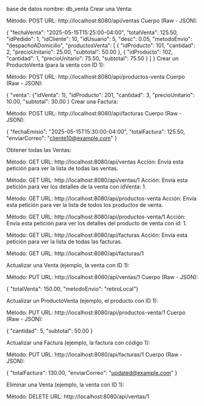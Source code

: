 
base de datos nombre: db_venta
Crear una Venta:

Método: POST
URL: http://localhost:8080/api/ventas
Cuerpo (Raw - JSON):


{
  "fechaVenta": "2025-05-15T15:25:00-04:00",
  "totalVenta": 125.50,
  "idPedido": 1,
  "idCliente": 10,
  "idUsuario": 5,
  "desc": 0.05,
  "metodoEnvio": "despachoADomicilio",
  "productosVenta": [
    {
      "idProducto": 101,
      "cantidad": 2,
      "precioUnitario": 25.00,
      "subtotal": 50.00
    },
    {
      "idProducto": 102,
      "cantidad": 1,
      "precioUnitario": 75.50,
      "subtotal": 75.50
    }
  ]
}
Crear un ProductoVenta (para la venta con ID 1):

Método: POST
URL: http://localhost:8080/api/productos-venta
Cuerpo (Raw - JSON):


{
  "venta": {"idVenta": 1},
  "idProducto": 201,
  "cantidad": 3,
  "precioUnitario": 10.00,
  "subtotal": 30.00
}
Crear una Factura:

Método: POST
URL: http://localhost:8080/api/facturas
Cuerpo (Raw - JSON):


{
  "fechaEmisio": "2025-05-15T15:30:00-04:00",
  "totalFactura": 125.50,
  "enviarCorreo": "cliente10@example.com"
}

Obtener todas las Ventas:

Método: GET
URL: http://localhost:8080/api/ventas
Acción: Envía esta petición para ver la lista de todas las ventas.


Método: GET
URL: http://localhost:8080/api/ventas/1
Acción: Envía esta petición para ver los detalles de la venta con idVenta: 1.


Método: GET
URL: http://localhost:8080/api/productos-venta
Acción: Envía esta petición para ver la lista de todos los productos de venta.


Método: GET
URL: http://localhost:8080/api/productos-venta/1
Acción: Envía esta petición para ver los detalles del producto de venta con id: 1.


Método: GET
URL: http://localhost:8080/api/facturas
Acción: Envía esta petición para ver la lista de todas las facturas.


Método: GET
URL: http://localhost:8080/api/facturas/1

Actualizar una Venta (ejemplo, la venta con ID 1):

Método: PUT
URL: http://localhost:8080/api/ventas/1
Cuerpo (Raw - JSON):


{
  "totalVenta": 150.00,
  "metodoEnvio": "retiroLocal"}

Actualizar un ProductoVenta (ejemplo, el producto con ID 1):

Método: PUT
URL: http://localhost:8080/api/productos-venta/1
Cuerpo (Raw - JSON):


{
  "cantidad": 5,
  "subtotal": 50.00
}

Actualizar una Factura (ejemplo, la factura con código 1):

Método: PUT
URL: http://localhost:8080/api/facturas/1
Cuerpo (Raw - JSON):

{
  "totalFactura": 130.00,
  "enviarCorreo": "updated@example.com"
}

Eliminar una Venta (ejemplo, la venta con ID 1):

Método: DELETE
URL: http://localhost:8080/api/ventas/1